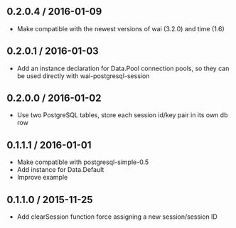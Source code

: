 0.2.0.4 / 2016-01-09
--------------------

- Make compatible with the newest versions of wai (3.2.0) and time (1.6)

0.2.0.1 / 2016-01-03
--------------------

- Add an instance declaration for Data.Pool connection pools, so they can be used directly with wai-postgresql-session

0.2.0.0 / 2016-01-02
--------------------

- Use two PostgreSQL tables, store each session id/key pair in its own db row

0.1.1.1 / 2016-01-01
--------------------

- Make compatible with postgresql-simple-0.5
- Add instance for Data.Default
- Improve example

0.1.1.0 / 2015-11-25
--------------------

- Add clearSession function force assigning a new session/session ID
